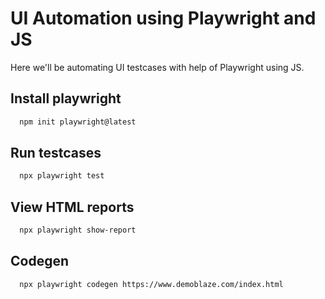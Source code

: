 
# UI Automation using Playwright and JS

Here we'll be automating UI testcases with help of Playwright using JS.

## Install playwright

```bash
  npm init playwright@latest
```

## Run testcases

```bash
  npx playwright test
```

## View HTML reports

```bash
  npx playwright show-report
```

## Codegen

```bash
  npx playwright codegen https://www.demoblaze.com/index.html 
```

